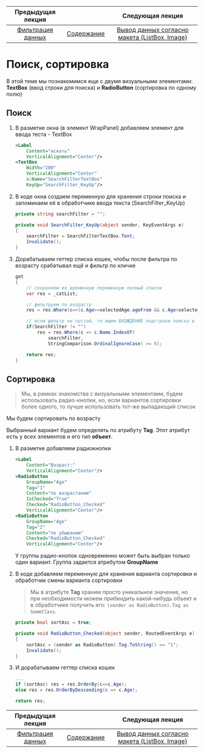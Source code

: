 Предыдущая лекция | &nbsp; | Следующая лекция
:----------------:|:----------:|:----------------:
[Фильтрация данных](./wpf_filtering.md) | [Содержание](../readme.md#тема-8-оконные-приложения) | [Вывод данных согласно макета (ListBox, Image)](./wpf_listbox.md)

# Поиск, сортировка

В этой теме мы познакомимся еще с двумя визуальными элементами: **TextBox** (ввод строки для поиска) и **RadioButton** (сортировка по одному полю)

## Поиск

1. В разметке окна (в элемент WrapPanel) добавляем элемент для ввода теста - TextBox

    ```xml
    <Label 
        Content="искать" 
        VerticalAlignment="Center"/>
    <TextBox
        Width="200"
        VerticalAlignment="Center"
        x:Name="SearchFilterTextBox" 
        KeyUp="SearchFilter_KeyUp"/>
    ```    

1. В коде окна создаем переменную для хранения строки поиска и запоминаем её в обработчике ввода текста (SearchFilter_KeyUp)

    ```cs
    private string searchFilter = ""; 

    private void SearchFilter_KeyUp(object sender, KeyEventArgs e)
    {
        searchFilter = SearchFilterTextBox.Text;
        Invalidate();
    }
    ```

1. Дорабатываем геттер списка кошек, чтобы после фильтра по возрасту срабатывал ещё и фильтр по кличке

    ```cs
    get
    {
        // сохраняем во временную переменную полный список
        var res = _catList;

        // фильтруем по возрасту
        res = res.Where(c=>(c.Age>=selectedAge.ageFrom && c.Age<selectedAge.ageTo));

        // если фильтр не пустой, то ищем ВХОЖДЕНИЕ подстроки поиска в кличке без учета регистра
        if(SearchFilter != "")
            res = res.Where(c => c.Name.IndexOf(
                searchFilter, 
                StringComparison.OrdinalIgnoreCase) >= 0);

        return res;
    }
    ```

## Сортировка

>Мы, в рамках знакомства с визуальными элементами, будем использовать радио-кнопки, но, если вариантов сортировки более одного, то лучше использовать тот-же выпадающий список

Мы будем сортировать по возрасту

Выбранный вариант будем определять по атрибуту **Tag**. Этот атрибут есть у всех элементов и его тип **объект**. 

1. В разметке добавляем радиокнопки

    ```xml
    <Label 
        Content="Возраст:" 
        VerticalAlignment="Center"/>
    <RadioButton
        GroupName="Age"
        Tag="1"
        Content="по возрастанию"
        IsChecked="True"
        Checked="RadioButton_Checked"
        VerticalAlignment="Center"/>
    <RadioButton
        GroupName="Age"
        Tag="2"
        Content="по убыванию"
        Checked="RadioButton_Checked"
        VerticalAlignment="Center"/>
    ```

    У группы радио-кнопок одновременно может быть выбран только один вариант. Группа задается атрибутом **GroupName** 

1. В коде добавляем переменную для хранения варианта сортировки и обработчик смены варианта сортировки

    >Мы в атрибуте **Tag** храним просто уникальное значение, но при необходимости можем *прибиндить* какой-нибудь объект и в обработчике получить его: `(sender as RadioButton).Tag as SomeClass`.

    ```cs
    private bool sortAsc = true;

    private void RadioButton_Checked(object sender, RoutedEventArgs e)
    {
        sortAsc = (sender as RadioButton).Tag.ToString() == "1";
        Invalidate();
    }
    ```

1. И дорабатываем геттер списка кошек

    ```cs
    ...
    if (sortAsc) res = res.OrderBy(c=>c.Age);
    else res = res.OrderByDescending(c => c.Age);

    return res;
    ```

Предыдущая лекция | &nbsp; | Следующая лекция
:----------------:|:----------:|:----------------:
[Фильтрация данных](./wpf_filtering.md) | [Содержание](../readme.md#тема-8-оконные-приложения) | [Вывод данных согласно макета (ListBox, Image)](./wpf_listbox.md)
